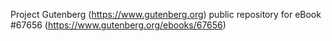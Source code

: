 Project Gutenberg (https://www.gutenberg.org) public repository for
eBook #67656 (https://www.gutenberg.org/ebooks/67656)
